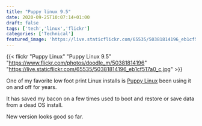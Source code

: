 ```yaml
---
title: "Puppy linux 9.5"
date: 2020-09-25T10:07:14+01:00
draft: false
tags: ['tech','linux','flickr']
categories: ['Technical']
featured_image: 'https://live.staticflickr.com/65535/50381814196_eb1cf517a0_w.jpg'
---
```


{{< flickr "Puppy Linux"
           "Puppy Linux 9.5"
           "https://www.flickr.com/photos/doodle_m/50381814196"
           "https://live.staticflickr.com/65535/50381814196_eb1cf517a0_c.jpg" >}}

One of my favorite low foot print Linux installs is [Puppy Linux](http://puppylinux.com/index.html) been using it on and off for years.

It has saved my bacon on a few times used to boot and restore or save data from a dead OS install.

New version looks good so far.